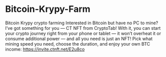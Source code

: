 # Bitcoin-Krypy-Farm
Bitcoin Krypy crypto farming
Interested in Bitcoin but have no PC to mine? I’ve got something for you — CT NFT from CryptoTab! With it, you can start your crypto journey right from your phone or tablet — it won’t overheat it or consume additional power — and all you need is just an NFT! Pick what mining speed you need, choose the duration, and enjoy your own BTC income:
https://invite.ctnft.net/E2u8co
